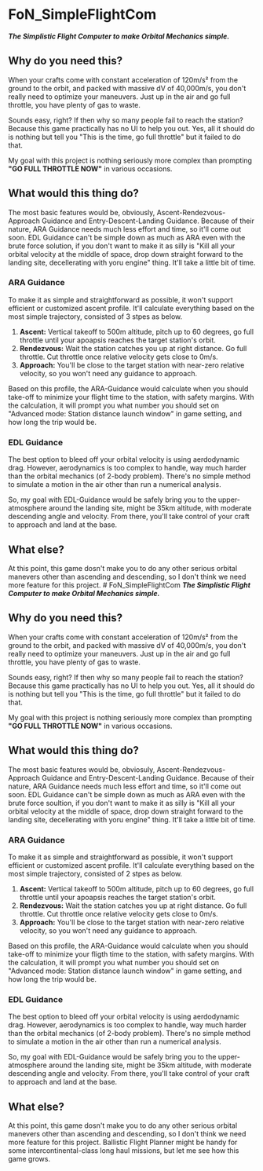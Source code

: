 # FoN_SimpleFlightCom
***The Simplistic Flight Computer to make Orbital Mechanics simple.***

## Why do you need this?
When your crafts come with constant acceleration of 120m/s² from the ground to the orbit, and packed with massive dV of 40,000m/s, you don't really need to optimize your maneuvers. Just up in the air and go full throttle, you have plenty of gas to waste.

Sounds easy, right? If then why so many people fail to reach the station? Because this game practically has no UI to help you out. Yes, all it should do is nothing but tell you "This is the time, go full throttle" but it failed to do that.

My goal with this project is nothing seriously more complex than prompting **"GO FULL THROTTLE NOW"** in various occasions.

## What would this thing do?
The most basic features would be, obviously, Ascent-Rendezvous-Approach Guidance and Entry-Descent-Landing Guidance. Because of their nature, ARA Guidance needs much less effort and time, so it'll come out soon. EDL Guidance can't be simple down as much as ARA even with the brute force solution, if you don't want to make it as silly is "Kill all your orbital velocity at the middle of space, drop down straight forward to the landing site, decellerating with yoru engine" thing. It'll take a little bit of time.

### ARA Guidance
To make it as simple and straightforward as possible, it won't support efficient or customized ascent profile. It'll calculate everything based on the most simple trajectory, consisted of 3 stpes as below.

1. **Ascent:** Vertical takeoff to 500m altitude, pitch up to 60 degrees, go full throttle until your apoapsis reaches the target station's orbit.
2. **Rendezvous:** Wait the station catches you up at right distance. Go full throttle. Cut throttle once relative velocity gets close to 0m/s.
3. **Approach:** You'll be close to the target station with near-zero relative velocity, so you won't need any guidance to approach.

Based on this profile, the ARA-Guidance would calculate when you should take-off to minimize your flight time to the station, with safety margins. With the calculation, it will prompt you what number you should set on "Advanced mode: Station distance launch window" in game setting, and how long the trip would be.

### EDL Guidance
The best option to bleed off your orbital velocity is using aerdodynamic drag. However, aerodynamics is too complex to handle, way much harder than the orbital mechanics (of 2-body problem). There's no simple method to simulate a motion in the air other than run a numerical analysis.

So, my goal with EDL-Guidance would be safely bring you to the upper-atmosphere around the landing site, might be 35km altitude, with moderate descending angle and velocity. From there, you'll take control of your craft to approach and land at the base.

## What else?
At this point, this game dosn't make you to do any other serious orbital manevers other than ascending and descending, so I don't think we need more feature for this project. # FoN_SimpleFlightCom
***The Simplistic Flight Computer to make Orbital Mechanics simple.***

## Why do you need this?
When your crafts come with constant acceleration of 120m/s² from the ground to the orbit, and packed with massive dV of 40,000m/s, you don't really need to optimize your maneuvers. Just up in the air and go full throttle, you have plenty of gas to waste.

Sounds easy, right? If then why so many people fail to reach the station? Because this game practically has no UI to help you out. Yes, all it should do is nothing but tell you "This is the time, go full throttle" but it failed to do that.

My goal with this project is nothing seriously more complex than prompting **"GO FULL THROTTLE NOW"** in various occasions.

## What would this thing do?
The most basic features would be, obviosuly, Ascent-Rendezvous-Approach Guidance and Entry-Descent-Landing Guidance. Because of their nature, ARA Guidance needs much less effort and time, so it'll come out soon. EDL Guidance can't be simple down as much as ARA even with the brute force soultion, if you don't want to make it as silly is "Kill all your orbital velocity at the middle of space, drop down straight forward to the landing site, decellerating with yoru engine" thing. It'll take a little bit of time.

### ARA Guidance
To make it as simple and straightforward as possible, it won't support efficient or customized ascent profile. It'll calculate everything based on the most simple trajectory, consisted of 2 stpes as below.

1. **Ascent:** Vertical takeoff to 500m altitude, pitch up to 60 degrees, go full throttle until your apoapsis reaches the target station's orbit.
2. **Rendezvous:** Wait the station catches you up at right distance. Go full throttle. Cut throttle once relative velocity gets close to 0m/s.
3. **Approach:** You'll be close to the target station with near-zero relative velocity, so you won't need any guidance to approach.

Based on this profile, the ARA-Guidance would calculate when you should take-off to minimize your fligth time to the station, with safety margins. With the calculation, it will prompt you what number you should set on "Advanced mode: Station distance launch window" in game setting, and how long the trip would be.

### EDL Guidance
The best option to bleed off your orbital velocity is using aerdodynamic drag. However, aerodynamics is too complex to handle, way much harder than the orbital mechanics (of 2-body problem). There's no simple method to simulate a motion in the air other than run a numerical analysis.

So, my goal with EDL-Guidance would be safely bring you to the upper-atmosphere around the landing site, might be 35km altitude, with moderate descending angle and velocity. From there, you'll take control of your craft to approach and land at the base.

## What else?
At this point, this game dosn't make you to do any other serious orbital manevers other than ascending and descending, so I don't think we need more feature for this project. Ballistic Flight Planner might be handy for some intercontinental-class long haul missions, but let me see how this game grows.

